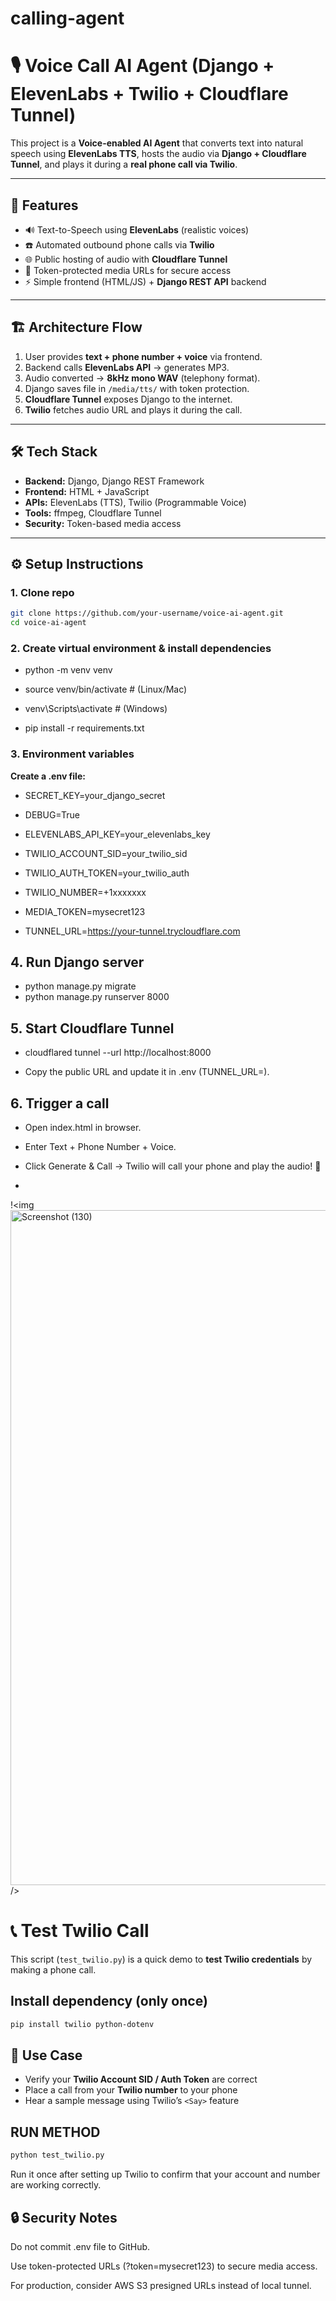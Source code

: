 # calling-agent
# 🎙️ Voice Call AI Agent (Django + ElevenLabs + Twilio + Cloudflare Tunnel)

This project is a **Voice-enabled AI Agent** that converts text into natural speech using **ElevenLabs TTS**, hosts the audio via **Django + Cloudflare Tunnel**, and plays it during a **real phone call via Twilio**.  

---

## 🚀 Features
- 🔊 Text-to-Speech using **ElevenLabs** (realistic voices)  
- ☎️ Automated outbound phone calls via **Twilio**  
- 🌐 Public hosting of audio with **Cloudflare Tunnel**  
- 🔐 Token-protected media URLs for secure access  
- ⚡ Simple frontend (HTML/JS) + **Django REST API** backend  

---

## 🏗️ Architecture Flow

1. User provides **text + phone number + voice** via frontend.  
2. Backend calls **ElevenLabs API** → generates MP3.  
3. Audio converted → **8kHz mono WAV** (telephony format).  
4. Django saves file in `/media/tts/` with token protection.  
5. **Cloudflare Tunnel** exposes Django to the internet.  
6. **Twilio** fetches audio URL and plays it during the call.  


---

## 🛠️ Tech Stack
- **Backend:** Django, Django REST Framework  
- **Frontend:** HTML + JavaScript  
- **APIs:** ElevenLabs (TTS), Twilio (Programmable Voice)  
- **Tools:** ffmpeg, Cloudflare Tunnel  
- **Security:** Token-based media access  

---

## ⚙️ Setup Instructions

### 1. Clone repo
```bash
git clone https://github.com/your-username/voice-ai-agent.git
cd voice-ai-agent
```
### 2. Create virtual environment & install dependencies
- python -m venv venv
- source venv/bin/activate   # (Linux/Mac)
- venv\Scripts\activate      # (Windows)

- pip install -r requirements.txt

### 3. Environment variables

**Create a .env file:**
- SECRET_KEY=your_django_secret
- DEBUG=True

- ELEVENLABS_API_KEY=your_elevenlabs_key

- TWILIO_ACCOUNT_SID=your_twilio_sid
- TWILIO_AUTH_TOKEN=your_twilio_auth
- TWILIO_NUMBER=+1xxxxxxx

- MEDIA_TOKEN=mysecret123
- TUNNEL_URL=https://your-tunnel.trycloudflare.com

## 4. Run Django server

 - python manage.py migrate 
 - python manage.py runserver 8000

## 5. Start Cloudflare Tunnel

- cloudflared tunnel --url http://localhost:8000

- Copy the public URL and update it in .env (TUNNEL_URL=).

## 6. Trigger a call

- Open index.html in browser.

- Enter Text + Phone Number + Voice.

- Click Generate & Call → Twilio will call your phone and play the audio! 🎉
- 

!<img <img width="1920" height="1080" alt="Screenshot (130)" src="https://github.com/user-attachments/assets/9ddedd67-63c1-439e-ada7-09fdb5db5514" />
/>

# 📞 Test Twilio Call

This script (`test_twilio.py`) is a quick demo to **test Twilio credentials** by making a phone call.

## Install dependency (only once)
```bash
pip install twilio python-dotenv
```
## 🔹 Use Case
- Verify your **Twilio Account SID / Auth Token** are correct  
- Place a call from your **Twilio number** to your phone  
- Hear a sample message using Twilio’s `<Say>` feature
  
## RUN METHOD
```bash
python test_twilio.py
```
Run it once after setting up Twilio to confirm that your account and number are working correctly.

## 🔒 Security Notes

Do not commit .env file to GitHub.

Use token-protected URLs (?token=mysecret123) to secure media access.

For production, consider AWS S3 presigned URLs instead of local tunnel.

